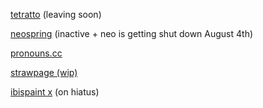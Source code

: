 [tetratto](https://tetratto.com/@rrr0cketz) (leaving soon)

[neospring](https://neospring.org/@anova) (inactive + neo is getting shut down August 4th)

[pronouns.cc](https://pronouns.cc/@.RRRocketz)

[strawpage (wip)](https://machinedetonation.straw.page)

[ibispaint x](https://ibispaint.com/artist4/2057983945473611/?type=illust&sort=new) (on hiatus)
